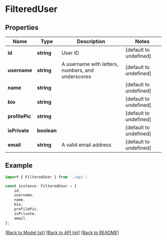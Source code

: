 # FilteredUser


## Properties

Name | Type | Description | Notes
------------ | ------------- | ------------- | -------------
**id** | **string** | User ID | [default to undefined]
**username** | **string** | A username with letters, numbers, and underscores | [default to undefined]
**name** | **string** |  | [default to undefined]
**bio** | **string** |  | [default to undefined]
**profilePic** | **string** |  | [default to undefined]
**isPrivate** | **boolean** |  | [default to undefined]
**email** | **string** | A valid email address | [default to undefined]

## Example

```typescript
import { FilteredUser } from './api';

const instance: FilteredUser = {
    id,
    username,
    name,
    bio,
    profilePic,
    isPrivate,
    email,
};
```

[[Back to Model list]](../README.md#documentation-for-models) [[Back to API list]](../README.md#documentation-for-api-endpoints) [[Back to README]](../README.md)
